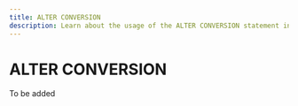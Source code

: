 ```yaml
---
title: ALTER CONVERSION
description: Learn about the usage of the ALTER CONVERSION statement in Cloudberry Database.
---
```


# ALTER CONVERSION

To be added
